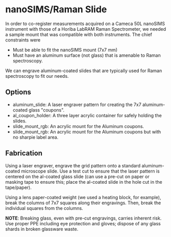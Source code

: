 # nanoSIMS/Raman Slide

In order to co-register measurements acquired on a Cameca 50L nanoSIMS instrument with those of a Horiba LabRAM Raman Spectrometer, we needed a sample mount that was compatible with both instruments. The chief constraints were
- Must be able to fit the nanoSIMS mount (7x7 mm)
- Must have an aluminum surface (not glass) that is amenable to Raman spectroscopy.

We can engrave aluminum-coated slides that are typically used for Raman spectroscopy to fit our needs.

## Options

- aluminum_slide: A laser engraver pattern for creating the 7x7 aluminum-coated glass "coupons".
- al_coupon_holder: A three layer acrylic container for safely holding the slides.
- slide_mount_rgb: An acrylic mount for the Aluminum coupons.
- slide_mount_rgb: An acrylic mount for the Aluminum coupons but with no sharpie label area.

## Fabrication

Using a laser engraver, engrave the grid pattern onto a standard aluminum-coated microscope slide. Use a test cut to ensure that the laser pattern is centered on the al-coated glass slide (can use a pre-cut on paper or masking tape to ensure this; place the al-coated slide in the hole cut in the tape/paper).

Using a lens paper-coated weight (we used a heating block, for example), break the columns of 7x7 squares along their engravings. Then, break the individual squares from the columns.

**NOTE**: Breaking glass, even with pre-cut engravings, carries inherent risk. Use proper PPE including eye protection and gloves; dispose of any glass shards in broken glassware waste.
